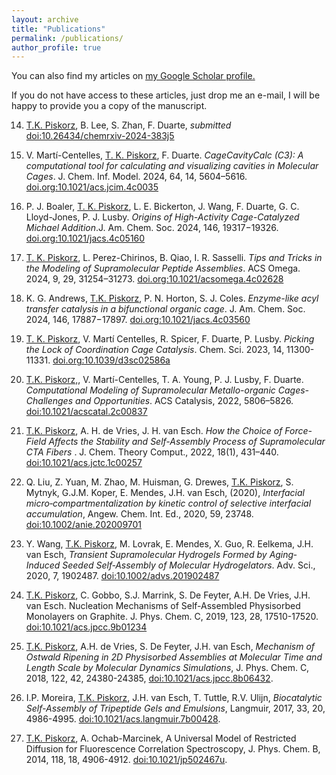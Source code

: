 ```yaml
---
layout: archive
title: "Publications"
permalink: /publications/
author_profile: true
---
```


You can also find my articles on <u><a href="{{author.googlescholar}}">my Google Scholar profile</a>.</u>

If you do not have access to these articles, just drop me an e-mail, I will be happy to provide you a copy of the manuscript.

14. <u> T.K. Piskorz</u>, B. Lee, S. Zhan, F. Duarte, <i>submitted</i> <a href="https://doi.org/10.26434/chemrxiv-2024-383j5"> doi:10.26434/chemrxiv-2024-383j5 </a>

13. V. Martí-Centelles, <u>T. K. Piskorz</u>, F. Duarte. <i>CageCavityCalc (C3): A computational tool for calculating and visualizing cavities in Molecular Cages</i>. J. Chem. Inf. Model. 2024, 64, 14, 5604–5616. <a href="https://doi.org/10.1021/acs.jcim.4c00355">doi.org:10.1021/acs.jcim.4c0035</a>

12. P. J. Boaler, <u>T. K. Piskorz</u>, L. E. Bickerton, J. Wang, F. Duarte, G. C. Lloyd-Jones, P. J. Lusby. <i>Origins of High-Activity Cage-Catalyzed Michael Addition</i>.J. Am. Chem. Soc. 2024, 146, 19317−19326. <a href="https://doi.org/10.1021/jacs.4c05160">doi.org:10.1021/jacs.4c05160</a>

11. <u> T. K. Piskorz</u>, L. Perez-Chirinos, B. Qiao, I. R. Sasselli. <i>Tips and Tricks in the Modeling of Supramolecular Peptide Assemblies</i>. ACS Omega.  2024, 9, 29, 31254–31273. <a href="https://doi.org/10.1021/acsomega.4c02628">doi.org:10.1021/acsomega.4c02628</a>

10. K. G. Andrews, <u> T.K. Piskorz</u>, P. N. Horton, S. J. Coles. <i>Enzyme-like acyl transfer catalysis in a bifunctional organic cage</i>. J. Am. Chem. Soc. 2024, 146, 17887−17897. <a href="https://doi.org/10.1021/jacs.4c03560">doi.org:10.1021/jacs.4c03560</a>

9. <u>T. K. Piskorz</u>, V. Martí Centelles, R. Spicer, F. Duarte, P. Lusby. <i>Picking the Lock of Coordination Cage Catalysis</i>. Chem. Sci. 2023, 14, 11300-11331. <a href="https://doi.org/10.1039/d3sc02586a">doi.org:10.1039/d3sc02586a</a>

8. <u>T.K. Piskorz,</u>, V. Martí-Centelles, T. A. Young, P. J. Lusby, F. Duarte. <i>Computational Modeling of Supramolecular Metallo-organic Cages-Challenges and Opportunities</i>. ACS Catalysis, 2022, 5806–5826. <a href="https://doi.org/10.1021/acscatal.2c00837">doi:10.1021/acscatal.2c00837</a>

7. <u> T.K. Piskorz</u>, A. H. de Vries, J. H. van Esch. <i> How the Choice of Force-Field Affects the Stability and Self-Assembly Process of Supramolecular CTA Fibers </i>. J. Chem. Theory Comput., 2022, 18(1), 431–440. <a href="https://doi.org/10.1021/acs.jctc.1c00257">doi:10.1021/acs.jctc.1c00257</a>

6. Q. Liu, Z. Yuan, M. Zhao, M. Huisman, G. Drewes, <u>T.K. Piskorz</u>, S. Mytnyk, G.J.M. Koper, E. Mendes, J.H. van Esch, (2020), <i>Interfacial micro‐compartmentalization by kinetic control of selective interfacial accumulation</i>, Angew. Chem. Int. Ed., 2020, 59, 23748. <a href="https://doi.org/10.1002/anie.202009701">doi:10.1002/anie.202009701</a>

5. Y. Wang, <u>T.K. Piskorz</u>, M. Lovrak, E. Mendes, X. Guo, R. Eelkema, J.H. van Esch, <i>Transient Supramolecular Hydrogels Formed by Aging‐Induced Seeded Self‐Assembly of Molecular Hydrogelators</i>. Adv. Sci., 2020, 7, 1902487. <a href="https://doi.org/10.1002/advs.201902487"> doi:10.1002/advs.201902487</a>

4. <u>T.K. Piskorz</u>, C. Gobbo, S.J. Marrink, S. De Feyter, A.H. De Vries, J.H. van Esch. Nucleation Mechanisms of Self-Assembled Physisorbed Monolayers on Graphite. J. Phys. Chem. C, 2019, 123, 28, 17510-17520. <a href="https://pubs.acs.org/doi/10.1021/acs.jpcc.9b01234"> doi:10.1021/acs.jpcc.9b01234</a>

3. <u>T.K. Piskorz</u>, A.H. de Vries, S. De Feyter, J.H. van Esch, <i>Mechanism of Ostwald Ripening in 2D Physisorbed Assemblies at Molecular Time and Length Scale by Molecular Dynamics Simulations</i>,
J. Phys. Chem. C, 2018, 122, 42, 24380-24385, <a href="https://doi.org/10.1021/acs.jpcc.8b06432">doi:10.1021/acs.jpcc.8b06432</a>.

2. I.P. Moreira, <u>T.K. Piskorz</u>, J.H. van Esch, T. Tuttle, R.V. Ulijn, <i>Biocatalytic Self-Assembly of Tripeptide Gels and Emulsions</i>, Langmuir, 2017, 33, 20, 4986-4995. <a href="https://doi.org/10.1021/acs.langmuir.7b00428">doi:10.1021/acs.langmuir.7b00428</a>.

1. <u>T.K. Piskorz</u>, A. Ochab-Marcinek, A Universal Model of Restricted Diffusion for Fluorescence Correlation Spectroscopy, J. Phys. Chem. B, 2014, 118, 18, 4906-4912. <a href="https://doi.org/10.1021/jp502467u">doi:10.1021/jp502467u</a>.
